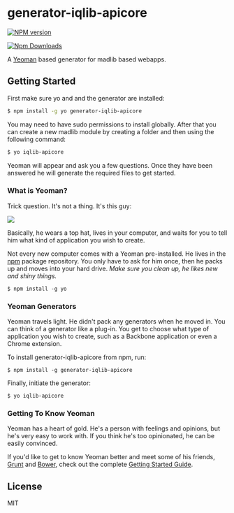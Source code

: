 # generator-iqlib-apicore
[![NPM version](https://badge.fury.io/js/generator-iqlib-apicore.png)](http://badge.fury.io/js/generator-madlib-apicore)

[![Npm Downloads](https://nodei.co/npm/generator-iqlib-apicore.png?downloads=true&stars=true)](https://nodei.co/npm/generator-iqlib-apicore.png?downloads=true&stars=true)

A [Yeoman](http://yeoman.io) based generator for madlib based webapps.


## Getting Started
First make sure yo and and the generator are installed:
```bash
$ npm install -g yo generator-iqlib-apicore
```

You may need to have sudo permissions to install globally.
After that you can create a new madlib module by creating a folder and then using the following command:
```bash
$ yo iqlib-apicore
```

Yeoman will appear and ask you a few questions. Once they have been answered he will generate the required files to get started.


### What is Yeoman?

Trick question. It's not a thing. It's this guy:

![](http://i.imgur.com/JHaAlBJ.png)

Basically, he wears a top hat, lives in your computer, and waits for you to tell him what kind of application you wish to create.

Not every new computer comes with a Yeoman pre-installed. He lives in the [npm](https://npmjs.org) package repository. You only have to ask for him once, then he packs up and moves into your hard drive. *Make sure you clean up, he likes new and shiny things.*

```
$ npm install -g yo
```

### Yeoman Generators

Yeoman travels light. He didn't pack any generators when he moved in. You can think of a generator like a plug-in. You get to choose what type of application you wish to create, such as a Backbone application or even a Chrome extension.

To install generator-iqlib-apicore from npm, run:

```
$ npm install -g generator-iqlib-apicore
```

Finally, initiate the generator:

```
$ yo iqlib-apicore
```

### Getting To Know Yeoman

Yeoman has a heart of gold. He's a person with feelings and opinions, but he's very easy to work with. If you think he's too opinionated, he can be easily convinced.

If you'd like to get to know Yeoman better and meet some of his friends, [Grunt](http://gruntjs.com) and [Bower](http://bower.io), check out the complete [Getting Started Guide](https://github.com/yeoman/yeoman/wiki/Getting-Started).


## License

MIT
